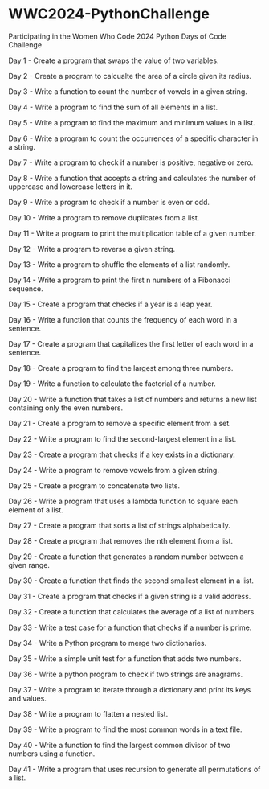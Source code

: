 # WWC2024-PythonChallenge
Participating in the Women Who Code 2024 Python Days of Code Challenge

Day 1 - Create a program that swaps the value of two variables.

Day 2 - Create a program to calcualte the area of a circle given its radius.

Day 3 - Write a function to count the number of vowels in a given string.

Day 4 - Write a program to find the sum of all elements in a list.

Day 5 - Write a program to find the maximum and minimum values in a list.

Day 6 - Write a program to count the occurrences of a specific character in a string.

Day 7 - Write a program to check if a number is positive, negative or zero.

Day 8 - Write a function that accepts a string and calculates the number of uppercase and lowercase letters in it.

Day 9 - Write a program to check if a number is even or odd.

Day 10 - Write a program to remove duplicates from a list.

Day 11 - Write a program to print the multiplication table of a given number.

Day 12 - Write a program to reverse a given string.

Day 13 - Write a program to shuffle the elements of a list randomly.

Day 14 - Write a program to print the first n numbers of a Fibonacci sequence.

Day 15 - Create a program that checks if a year is a leap year.

Day 16 - Write a function that counts the frequency of each word in a sentence.

Day 17 - Create a program that capitalizes the first letter of each word in a sentence.

Day 18 - Create a program to find the largest among three numbers.

Day 19 - Write a function to calculate the factorial of a number.

Day 20 - Write a function that takes a list of numbers and returns a new list containing only the even numbers.

Day 21 - Create a program to remove a specific element from a set.

Day 22 - Write a program to find the second-largest element in a list.

Day 23 - Create a program that checks if a key exists in a dictionary.

Day 24 - Write a program to remove vowels from a given string.

Day 25 - Create a program to concatenate two lists.

Day 26 - Write a program that uses a lambda function to square each element of a list.

Day 27 - Create a program that sorts a list of strings alphabetically.

Day 28 - Create a program that removes the nth element from a list.

Day 29 - Create a function that generates a random number between a given range.

Day 30 - Create a function that finds the second smallest element in a list.

Day 31 - Create a program that checks if a given string is a valid address.

Day 32 - Create a function that calculates the average of a list of numbers.

Day 33 - Write a test case for a function that checks if a number is prime.

Day 34 - Write a Python program to merge two dictionaries.

Day 35 - Write a simple unit test for a function that adds two numbers.

Day 36 - Write a python program to check if two strings are anagrams.

Day 37 - Write a program to iterate through a dictionary and print its keys and values.

Day 38 - Write a program to flatten a nested list.

Day 39 - Write a program to find the most common words in a text file.

Day 40 - Write a function to find the largest common divisor of two numbers using a function.

Day 41 - Write a program that uses recursion to generate all permutations of a list.

